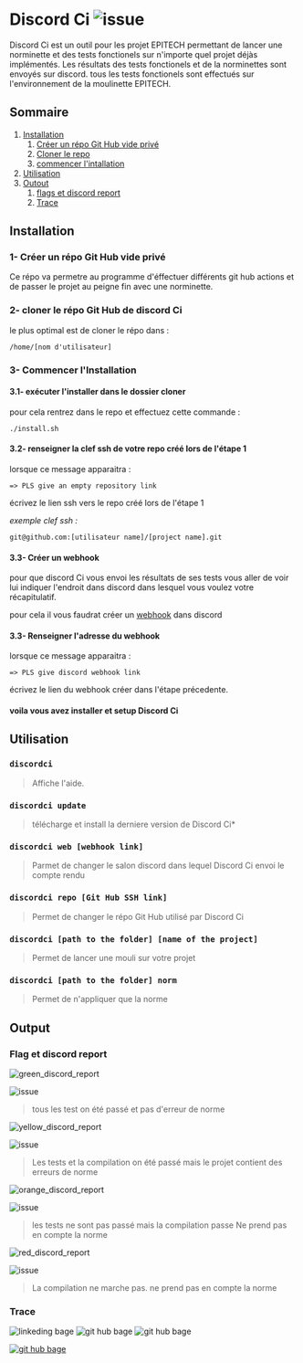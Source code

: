 
# Discord Ci ![issue](https://img.shields.io/github/issues/vavarier/install-discord-action?label=Discordci%20issue%27s&style=for-the-badge)

Discord Ci est un outil pour les projet EPITECH permettant de lancer une norminette et des tests fonctionels sur n'importe quel projet déjàs implémentés.
Les résultats des tests fonctionels et de la norminettes sont envoyés sur discord.
tous les tests fonctionels sont effectués sur l'environnement de la moulinette EPITECH.

## Sommaire

1. [Installation](#installation0)
	1. [Créer un répo Git Hub vide privé](#installation1)
	2. [Cloner le repo](#installation2)
	3. [commencer l'intallation](#installation3)
2. [Utilisation](#utilisation)
3. [Outout](#output)
    1. [flags et discord report](#output1)
    2. [Trace](#output2)

## Installation <a name="installation0"></a>

### 1- Créer un répo Git Hub vide privé <a name="installation1"></a>

Ce répo va permetre au programme d'éffectuer différents git hub actions et de passer le projet au peigne fin avec une norminette.

### 2- cloner le répo Git Hub de discord Ci <a name="installation2"></a>

le plus optimal est de cloner le répo dans :
```
/home/[nom d'utilisateur]
```

### 3- Commencer l'Installation <a name="installation3"></a>

#### 3.1- exécuter l'installer dans le dossier cloner

pour cela rentrez dans le repo et effectuez cette commande :
```bas
./install.sh
```

#### 3.2- renseigner la clef ssh de votre repo créé lors de l'étape 1

lorsque ce message apparaitra : 
```
=> PLS give an empty repository link
```
écrivez le lien ssh vers le repo créé lors de l'étape 1

_exemple_ _clef_ _ssh_ _:_

``git@github.com:[utilisateur name]/[project name].git``

#### 3.3- Créer un webhook

pour que discord Ci vous envoi les résultats de ses tests vous aller de voir lui indiquer l'endroit dans discord dans lesquel vous voulez votre récapitulatif.

pour cela il vous faudrat créer un [webhook](https://support.discord.com/hc/fr/articles/228383668-Utiliser-les-Webhooks) dans discord

#### 3.3- Renseigner l'adresse du webhook

lorsque ce message apparaitra : 
```
=> PLS give discord webhook link
```

écrivez le lien du webhook créer dans l'étape précedente.

#### voila vous avez installer et setup Discord Ci

## Utilisation <a name="utilisation"></a>

### ```discordci```

> Affiche l'aide.

### ```discordci update```

> télécharge et install la derniere version de Discord Ci*

### ```discordci web [webhook link]```

> Parmet de changer le salon discord dans lequel Discord Ci envoi le compte rendu

### ```discordci repo [Git Hub SSH link]```

> Permet de changer le répo Git Hub utilisé par Discord Ci

### ```discordci [path to the folder] [name of the project]```

> Permet de lancer une mouli sur votre projet

### ```discordci [path to the folder] norm```

> Permet de n'appliquer que la norme

## Output <a name="output"></a>

### Flag et discord report <a name="output1"></a>

![green_discord_report](https://github.com/ZiplEix/install-discord-action/blob/main/readme-src/green_discord_report_resized.png)

![issue](https://img.shields.io/badge/mouli-success-light--green?style=for-the-badge&logo=Cachet)
> tous les test on été passé et pas d'erreur de norme

![yellow_discord_report](https://github.com/ZiplEix/install-discord-action/blob/main/readme-src/yellow_discord_report_resized.png)

![issue](https://img.shields.io/badge/mouli-norm%20error-ffff00?style=for-the-badge&logo=Swagger)
> Les tests et la compilation on été passé mais le projet contient des erreurs de norme

![orange_discord_report](https://github.com/ZiplEix/install-discord-action/blob/main/readme-src/orange_discord_report_resized.png)

![issue](https://img.shields.io/badge/mouli-test%20error-ff7f00?style=for-the-badge&logo=Speedtest)
> les tests ne sont pas passé mais la compilation passe
> Ne prend pas en compte la norme

![red_discord_report](https://github.com/ZiplEix/install-discord-action/blob/main/readme-src/red_discord_report_resized.png)

![issue](https://img.shields.io/badge/mouli-build%20error-ff0000?style=for-the-badge&logo=ZeroMQ)
> La compilation ne marche pas.
> ne prend pas en compte la norme

### Trace <a name="output2"></a>

![linkeding bage](https://img.shields.io/badge/-linkedind-0A66C2?logo=linkedin&style=for-the-badge)
![git hub bage](https://img.shields.io/badge/-GitHub-181717?logo=GitHub&style=for-the-badge)
![git hub bage](https://img.shields.io/badge/-Mail-0078D4?logo=Microsoft-Outlook&style=for-the-badge)

[![git hub bage](https://img.shields.io/badge/-Mail-0078D4?logo=Microsoft-Outlook&style=for-the-badge)](baptiste.leroyer@epitech.eu)
